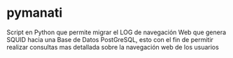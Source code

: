 pymanati
========

Script en Python que permite migrar el LOG de navegación Web que genera SQUID hacia una Base de Datos PostGreSQL, esto con el fin de permitir realizar consultas mas detallada sobre la navegación web de los usuarios